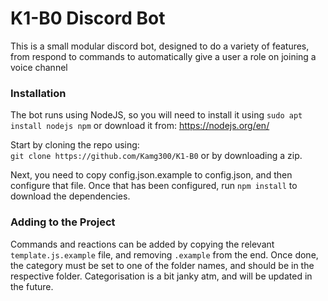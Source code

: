 # K1-B0 Discord Bot

This is a small modular discord bot, designed to do a variety of features, from respond to commands to automatically 
give a user a role on joining a voice channel

### Installation

The bot runs using NodeJS, so you will need to install it using 
`sudo apt install nodejs npm`
or download it from: https://nodejs.org/en/

Start by cloning the repo using:\
`git clone https://github.com/Kamg300/K1-B0`
or by downloading a zip.

Next, you need to copy config.json.example to config.json, and then configure that file.
Once that has been configured, run `npm install` to download the dependencies.

### Adding to the Project

Commands and reactions can be added by copying the relevant `template.js.example` file, and removing `.example` from the end.
Once done, the category must be set to one of the folder names, and should be in the respective folder. Categorisation is a bit janky atm, and will be updated in the future.

